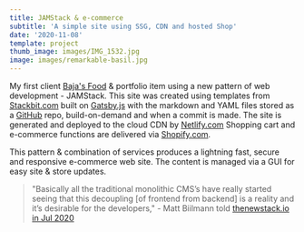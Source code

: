 ```yaml
---
title: JAMStack & e-commerce
subtitle: 'A simple site using SSG, CDN and hosted Shop'
date: '2020-11-08'
template: project
thumb_image: images/IMG_1532.jpg
image: images/remarkable-basil.jpg
---
```

My first client [Baja's Food](https://www.bajasfood.com/) & portfolio item using a new pattern of web development - JAMStack. This site was created using templates from [Stackbit.com](https://Stackbit.com) built on [Gatsby.js](https://www.gatsbyjs.com/) with the markdown and YAML files stored as a [GitHub](https://github.com/donnay/modern-olive) repo, build-on-demand and when a commit is made. The site is generated and deployed to the cloud CDN by [Netlify.com](https://www.netlify.com/) 
Shopping cart and e-commerce functions are delivered via [Shopify.com](https://www.shopify.com/). 

This pattern & combination of services produces a lightning fast, secure and responsive e-commerce web site. The content is managed via a GUI for easy site & store updates. 

>"Basically all the traditional monolithic CMS’s have really started seeing that this decoupling [of frontend from backend] is a reality and it’s desirable for the developers," - Matt Biilmann told  [thenewstack.io in Jul 2020](https://thenewstack.io/why-netlify-is-tech-agnostic-and-its-role-in-jamstack-development/?utm_source=robertjacobi)
